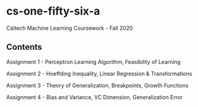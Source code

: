 # cs-one-fifty-six-a
Caltech Machine Learning Coursework - Fall 2020

## Contents
Assignment 1 - Perceptron Learning Algorithm, Feasibility of Learning

Assignment 2 - Hoeffding Inequality, Linear Regression & Transformations

Assignment 3 - Theory of Generalization, Breakpoints, Growth Functions

Assignment 4 - Bias and Variance, VC Dimension, Generalization Error
